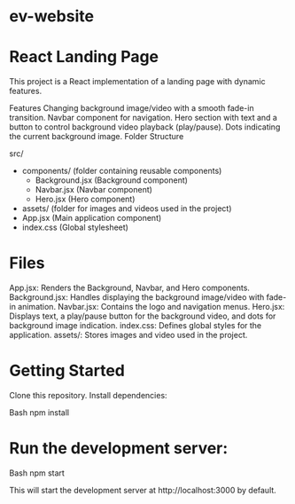 # ev-website
# React Landing Page
This project is a React implementation of a landing page with dynamic features.

Features
Changing background image/video with a smooth fade-in transition.
Navbar component for navigation.
Hero section with text and a button to control background video playback (play/pause).
Dots indicating the current background image.
Folder Structure

src/
  - components/ (folder containing reusable components)
    - Background.jsx (Background component)
    - Navbar.jsx (Navbar component)
    - Hero.jsx (Hero component)
  - assets/ (folder for images and videos used in the project)
  - App.jsx (Main application component)
  - index.css (Global stylesheet)

    
# Files

App.jsx: Renders the Background, Navbar, and Hero components.
Background.jsx: Handles displaying the background image/video with fade-in animation.
Navbar.jsx: Contains the logo and navigation menus.
Hero.jsx: Displays text, a play/pause button for the background video, and dots for background image indication.
index.css: Defines global styles for the application.
assets/: Stores images and video used in the project.

# Getting Started

Clone this repository.
Install dependencies:

Bash
npm install


# Run the development server:
Bash
npm start

This will start the development server at http://localhost:3000 by default.
